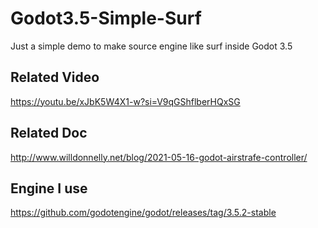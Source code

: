 # Godot3.5-Simple-Surf
Just a simple demo to make source engine like surf inside Godot 3.5

## Related Video
https://youtu.be/xJbK5W4X1-w?si=V9qGShflberHQxSG

## Related Doc
http://www.willdonnelly.net/blog/2021-05-16-godot-airstrafe-controller/

## Engine I use
https://github.com/godotengine/godot/releases/tag/3.5.2-stable
